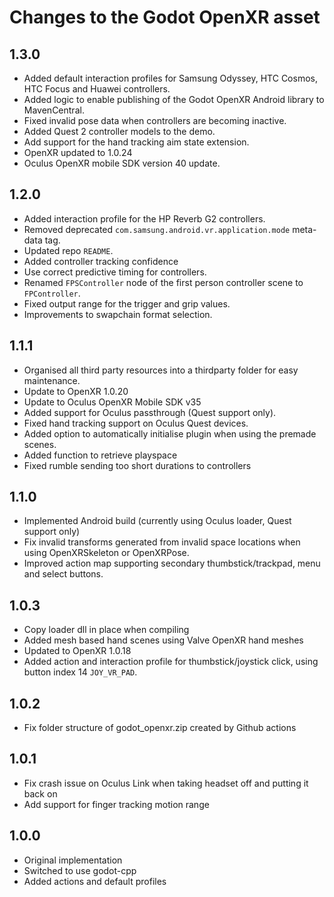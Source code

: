 Changes to the Godot OpenXR asset
=================================

1.3.0
-------------------
- Added default interaction profiles for Samsung Odyssey, HTC Cosmos, HTC Focus and Huawei controllers.
- Added logic to enable publishing of the Godot OpenXR Android library to MavenCentral.
- Fixed invalid pose data when controllers are becoming inactive.
- Added Quest 2 controller models to the demo.
- Add support for the hand tracking aim state extension.
- OpenXR updated to 1.0.24
- Oculus OpenXR mobile SDK version 40 update.

1.2.0
-------------------
- Added interaction profile for the HP Reverb G2 controllers.
- Removed deprecated `com.samsung.android.vr.application.mode` meta-data tag.
- Updated repo `README`.
- Added controller tracking confidence
- Use correct predictive timing for controllers.
- Renamed `FPSController` node of the first person controller scene to `FPController`.
- Fixed output range for the trigger and grip values.
- Improvements to swapchain format selection.

1.1.1
-------------------
- Organised all third party resources into a thirdparty folder for easy maintenance.
- Update to OpenXR 1.0.20
- Update to Oculus OpenXR Mobile SDK v35
- Added support for Oculus passthrough (Quest support only).
- Fixed hand tracking support on Oculus Quest devices.
- Added option to automatically initialise plugin when using the premade scenes.
- Added function to retrieve playspace
- Fixed rumble sending too short durations to controllers

1.1.0
-------------------
- Implemented Android build (currently using Oculus loader, Quest support only)
- Fix invalid transforms generated from invalid space locations when using OpenXRSkeleton or OpenXRPose.
- Improved action map supporting secondary thumbstick/trackpad, menu and select buttons.

1.0.3
-------------------
- Copy loader dll in place when compiling
- Added mesh based hand scenes using Valve OpenXR hand meshes
- Updated to OpenXR 1.0.18
- Added action and interaction profile for thumbstick/joystick click, using button index 14 `JOY_VR_PAD`.

1.0.2
-------------------
- Fix folder structure of godot_openxr.zip created by Github actions

1.0.1
-------------------
- Fix crash issue on Oculus Link when taking headset off and putting it back on
- Add support for finger tracking motion range

1.0.0
-------------------
- Original implementation
- Switched to use godot-cpp
- Added actions and default profiles

